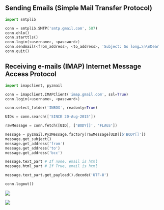 ## Sending Emails (Simple Mail Transfer Protocol)
```python
import smtplib

conn = smtplib.SMTP('smtp.gmail.com', 587)
conn.ehlo()
conn.starttls()
conn.login(<username>, <password>)
conn.sendmail(<from_address>, <to_address>, 'Subject: So long…\n\nDear al, \nSo long, and thanks for all the fish.\n\n-AL')
conn.quit()
```
	
## Receiving e-mails (IMAP) Internet Message Access Protocol

```python
import imapclient, pyzmail

conn = imapclient.IMAPClient('imap.gmail.com', ssl=True)
conn.login(<username>, <password>)

conn.select_folder('INBOX', readonly=True)

UIDs = conn.search(['SINCE 20-Aug-2015'])

rawMessage = conn.fetch([UID], ['BODY[]', 'FLAGS'])

message = pyzmail.PyzMessage.factory(rawMessage[UID][b'BODY[]'])
message.get_subject()
message.get_address('from')
message.get_address('to')
message.get_address('bcc')

message.text_part # If none, email is html
message.html_part # If True, email is html

message.text_part.get_payload().decode('UTF-8')

conn.logout()
```
	

![](smtp.png)

![](smtp1.png)

